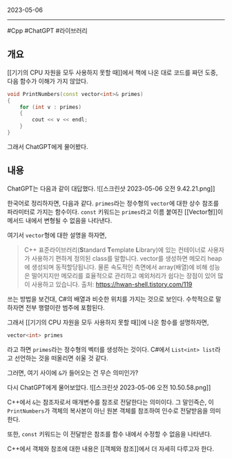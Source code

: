 

2023-05-06

----
#Cpp #ChatGPT #라이브러리 

## 개요
[[기기의 CPU 자원을 모두 사용하지 못할 때]]에서 책에 나온 대로 코드를 짜던 도중, 다음 함수가 이해가 가지 않았다.
```C++
void PrintNumbers(const vector<int>& primes)  
{  
	for (int v : primes)  
	{  
		cout << v << endl;  
	}  
}
```

그래서 ChatGPT에게 물어봤다.

## 내용
ChatGPT는 다음과 같이 대답했다.
![[스크린샷 2023-05-06 오전 9.42.21.png]]

한국어로 정리하자면, 다음과 같다. 
`primes`라는 정수형의 `vector`에 대한 상수 참조를 파라미터로 가지는 함수이다.
`const` 키워드는 `primes`라고 이름 붙여진 [[Vector형]]이 메서드 내에서 변형될 수 없음을 나타낸다.

여기서 `vector`형에 대한 설명을 하자면, 
> C++ 표준라이브러리(**S**tandard **T**emplate **L**ibrary)에 있는 컨테이너로 사용자가 사용하기 편하게 정의된 class를 말합니다. 
> vector를 생성하면 메모리 heap에 생성되며 동적할당됩니다. 
> 물론 속도적인 측면에서 array(배열)에 비해 성능은 떨어지지만 메모리를 효율적으로 관리하고 예외처리가 쉽다는 장점이 있어 많이 사용하고 있습니다.
> 출처: https://hwan-shell.tistory.com/119

쓰는 방법을 보건대, C#의 배열과 비슷한 위치를 가지는 것으로 보인다.
수학적으로 말하자면 전부 행렬이란 범주에 포함된다. 

그래서 [[기기의 CPU 자원을 모두 사용하지 못할 때]]에 나온 함수를 설명하자면, 
```C++
vector<int> primes
```

라고 하면 `primes`라는 정수형의 벡터를 생성하는 것이다.
C#에서 `List<int> list`라고 선언하는 것을 떠올리면 쉬울 것 같다.

그러면, 여기 사이에 `&`가 들어오는 건 무슨 의미인가?

다시 ChatGPT에게 물어보았다. 
![[스크린샷 2023-05-06 오전 10.50.58.png]]

C++에서 `&`는 참조자로서 매개변수를 참조로 전달한다는 의미이다.
그 말인즉슨, 이 `PrintNumbers`가 객체의 복사본이 아닌 원본 객체를 참조하여 인수로 전달받음을 의미한다.

또한, `const` 키워드는 이 전달받은 참조를 함수 내에서 수정할 수 없음을 나타낸다.

C++에서 객체와 참조에 대한 내용은 [[객체와 참조]]에서 더 자세히 다루고자 한다.
